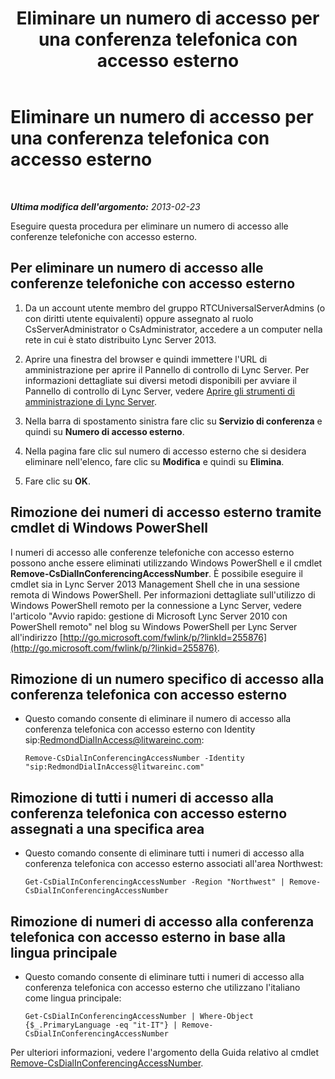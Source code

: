 ﻿---
title: Eliminare un numero di accesso per una conferenza telefonica con accesso esterno
TOCTitle: Eliminare un numero di accesso per una conferenza telefonica con accesso esterno
ms:assetid: 199c5d9c-0489-4ad5-a7f1-ca59fe0e6ac7
ms:mtpsurl: https://technet.microsoft.com/it-it/library/Gg520956(v=OCS.15)
ms:contentKeyID: 49299826
ms.date: 08/24/2015
mtps_version: v=OCS.15
ms.translationtype: HT
---

# Eliminare un numero di accesso per una conferenza telefonica con accesso esterno

 

_**Ultima modifica dell'argomento:** 2013-02-23_

Eseguire questa procedura per eliminare un numero di accesso alle conferenze telefoniche con accesso esterno.

## Per eliminare un numero di accesso alle conferenze telefoniche con accesso esterno

1.  Da un account utente membro del gruppo RTCUniversalServerAdmins (o con diritti utente equivalenti) oppure assegnato al ruolo CsServerAdministrator o CsAdministrator, accedere a un computer nella rete in cui è stato distribuito Lync Server 2013.

2.  Aprire una finestra del browser e quindi immettere l'URL di amministrazione per aprire il Pannello di controllo di Lync Server. Per informazioni dettagliate sui diversi metodi disponibili per avviare il Pannello di controllo di Lync Server, vedere [Aprire gli strumenti di amministrazione di Lync Server](lync-server-2013-open-lync-server-administrative-tools.md).

3.  Nella barra di spostamento sinistra fare clic su **Servizio di conferenza** e quindi su **Numero di accesso esterno**.

4.  Nella pagina fare clic sul numero di accesso esterno che si desidera eliminare nell'elenco, fare clic su **Modifica** e quindi su **Elimina**.

5.  Fare clic su **OK**.

## Rimozione dei numeri di accesso esterno tramite cmdlet di Windows PowerShell

I numeri di accesso alle conferenze telefoniche con accesso esterno possono anche essere eliminati utilizzando Windows PowerShell e il cmdlet **Remove-CsDialInConferencingAccessNumber**. È possibile eseguire il cmdlet sia in Lync Server 2013 Management Shell che in una sessione remota di Windows PowerShell. Per informazioni dettagliate sull'utilizzo di Windows PowerShell remoto per la connessione a Lync Server, vedere l'articolo "Avvio rapido: gestione di Microsoft Lync Server 2010 con PowerShell remoto" nel blog su Windows PowerShell per Lync Server all'indirizzo [http://go.microsoft.com/fwlink/p/?linkId=255876](http://go.microsoft.com/fwlink/p/?linkid=255876).

## Rimozione di un numero specifico di accesso alla conferenza telefonica con accesso esterno

  - Questo comando consente di eliminare il numero di accesso alla conferenza telefonica con accesso esterno con Identity sip:RedmondDialInAccess@litwareinc.com:
    
        Remove-CsDialInConferencingAccessNumber -Identity "sip:RedmondDialInAccess@litwareinc.com"

## Rimozione di tutti i numeri di accesso alla conferenza telefonica con accesso esterno assegnati a una specifica area

  - Questo comando consente di eliminare tutti i numeri di accesso alla conferenza telefonica con accesso esterno associati all'area Northwest:
    
        Get-CsDialInConferencingAccessNumber -Region "Northwest" | Remove-CsDialInConferencingAccessNumber

## Rimozione di numeri di accesso alla conferenza telefonica con accesso esterno in base alla lingua principale

  - Questo comando consente di eliminare tutti i numeri di accesso alla conferenza telefonica con accesso esterno che utilizzano l'italiano come lingua principale:
    
        Get-CsDialInConferencingAccessNumber | Where-Object {$_.PrimaryLanguage -eq "it-IT"} | Remove-CsDialInConferencingAccessNumber

Per ulteriori informazioni, vedere l'argomento della Guida relativo al cmdlet [Remove-CsDialInConferencingAccessNumber](remove-csdialinconferencingaccessnumber.md).

